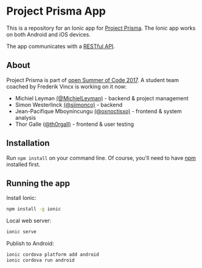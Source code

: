 # Project Prisma App

This is a repository for an Ionic app for [Project Prisma](http://www.frederikvincx.com/project-prisma-helping-people-with-dementia). The Ionic app works on both Android and iOS devices.

The app communicates with a [RESTful API](https://github.com/oSoc17/prisma-backend).

## About

Project Prisma is part of [open Summer of Code 2017](http://2017.summerofcode.be/). A student team coached by Frederik Vincx is working on it now:
- Michiel Leyman [(@MichielLeyman)](https://github.com/MichielLeyman) - backend & project management
- Simon Westerlinck [(@siimonco)](https://github.com/siimonco) - backend
- Jean-Pacifique Mboynincungu [(@oxnoctisxo)](https://github.com/oxnoctisxo) - frontend & system analysis
- Thor Galle ([@th0rgall)](https://github.com/th0rgall) - frontend & user testing

## Installation

Run `npm install` on your command line. Of course, you'll need to have [npm](https://www.npmjs.com/) installed first.

## Running the app

Install Ionic:  
```bash
npm install -g ionic
```

Local web server:  
```bash
ionic serve
```

Publish to Android:  
```bash
ionic cordova platform add android
ionic cordova run android
```
